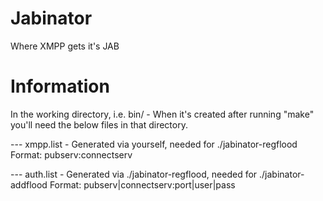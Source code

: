 # Jabinator
Where XMPP gets it's JAB

# Information
In the working directory, i.e. bin/ - When it's created after running "make" you'll need the below files in that directory.

--- xmpp.list - Generated via yourself, needed for ./jabinator-regflood
Format: pubserv:connectserv

--- auth.list - Generated via ./jabinator-regflood, needed for ./jabinator-addflood
Format: pubserv|connectserv:port|user|pass

